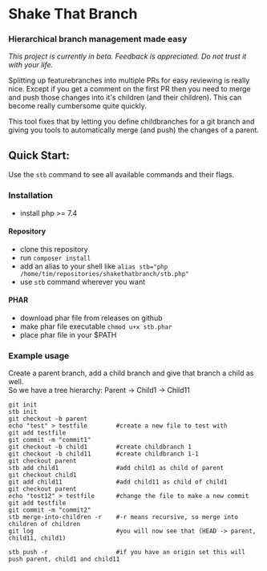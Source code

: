 # Shake That Branch
### Hierarchical branch management made easy

_This project is currently in beta. Feedback is appreciated. Do not trust it with your life._

Splitting up featurebranches into multiple PRs for easy reviewing is really nice. Except if you get a comment
on the first PR then you need to merge and push those changes into it's children (and their children). This can become really cumbersome quite quickly.

This tool fixes that by letting you define childbranches for a git branch and giving you tools to automatically merge (and push) the changes of a parent.

## Quick Start:
Use the `stb` command to see all available commands and their flags.

### Installation
* install php >= 7.4

#### Repository

* clone this repository
* run `composer install`
* add an alias to your shell like `alias stb="php /home/tim/repositories/shakethatbranch/stb.php"`
* use `stb` command wherever you want

#### PHAR

* download phar file from releases on github
* make phar file executable `chmod u+x stb.phar`
* place phar file in your $PATH

### Example usage

Create a parent branch, add a child branch and give that branch a child as well.  
So we have a tree hierarchy: Parent -> Child1 -> Child11

```
git init
stb init
git checkout -b parent
echo "test" > testfile        #create a new file to test with
git add testfile
git commit -m "commit1"    
git checkout -b child1        #create childbranch 1
git checkout -b child11       #create childbranch 1-1
git checkout parent
stb add child1                #add child1 as child of parent
git checkout child1
git add child11               #add child11 as child of child1
git checkout parent
echo "test12" > testfile      #change the file to make a new commit
git add testfile
git commit -m "commit2"        
stb merge-into-children -r    #-r means recursive, so merge into children of children
git log                       #you will now see that (HEAD -> parent, child11, child1)
```


```
stb push -r                   #if you have an origin set this will push parent, child1 and child11
```
